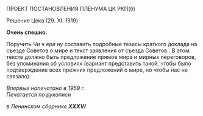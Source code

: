 ПРОЕКТ ПОСТАНОВЛЕНИЯ ПЛЕНУМА ЦК РКП(б)

Решение Цека (29. XI. 1919)

**Очень спешно.**

Поручить _Чи ч ери ну_ составить подробные тезисы краткого доклада на съезде Со­ветов о мире и текст заявления от съезда Советов . В этом тексте должно быть пред­ложение прямое мира и мирных переговоров, без упоминания об условиях (вариант представить такой, чтобы было подтверждение всех прежних предложений о мире, но чтобы нас не связало).

_Впервые напечатано в 1959 г.                                                              Печатается по рукописи_

_в Ленинском сборнике_ **_XXXVI_**